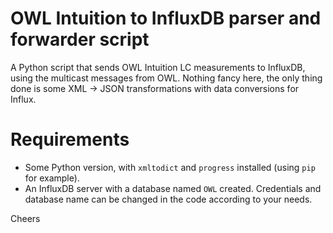 # OWL Intuition to InfluxDB parser and forwarder script
A Python script that sends OWL Intuition LC measurements to InfluxDB, using the multicast messages from OWL. Nothing fancy here, the only thing done is some XML -> JSON transformations with data conversions for Influx.

# Requirements
- Some Python version, with `xmltodict` and `progress` installed (using `pip` for example).
- An InfluxDB server with a database named `OWL` created. Credentials and database name can be changed in the code according to your needs.

Cheers

